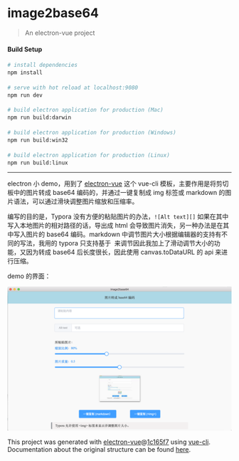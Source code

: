 # image2base64

> An electron-vue project

#### Build Setup

``` bash
# install dependencies
npm install

# serve with hot reload at localhost:9080
npm run dev

# build electron application for production (Mac)
npm run build:darwin

# build electron application for production (Windows)
npm run build:win32

# build electron application for production (Linux)
npm run build:linux


```

---

electron 小 demo，用到了 [electron-vue](https://github.com/SimulatedGREG/electron-vue) 这个 vue-cli 模板，主要作用是将剪切板中的图片转成 base64 编码的，并通过一键复制成 img 标签或 markdown 的图片语法，可以通过滑块调整图片缩放和压缩率。

编写的目的是，Typora 没有方便的粘贴图片的办法，`![Alt text][]` 如果在其中写入本地图片的相对路径的话，导出成 html 会导致图片消失，另一种办法是在其中写入图片的 base64 编码。markdown 中调节图片大小根据编辑器的支持有不同的写法，我用的 typora 只支持基于 <img> 来调节因此我加上了滑动调节大小的功能，又因为转成 base64 后长度很长，因此使用 canvas.toDataURL 的 api 来进行压缩。

demo 的界面：

![main_interface](https://github.com/HongHaiyang/image2base64/raw/master/src/renderer/assets/main_interface.png)

This project was generated with [electron-vue](https://github.com/SimulatedGREG/electron-vue)@[1c165f7](https://github.com/SimulatedGREG/electron-vue/tree/1c165f7c5e56edaf48be0fbb70838a1af26bb015) using [vue-cli](https://github.com/vuejs/vue-cli). Documentation about the original structure can be found [here](https://simulatedgreg.gitbooks.io/electron-vue/content/index.html).

